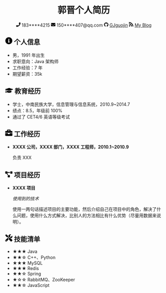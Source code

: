  <center>
     <h1>郭晋个人简历</h1>
     <div style="font-size: 14px;">
         <span>
             <img src="resume_img/phone-solid.svg" width="14px">
             183****4215
         </span>
         <span></span>
         <span>
             <img src="resume_img/envelope-solid.svg" width="14px">
             150****407@qq.com
         </span>
         <span> </span>
        <span>
             <img src="resume_img/github-brands.svg" width="14px">
             <a href="#">GJguojin</a>
         </span>
         <span> </span>
         <span>
             <img src="resume_img/rss-solid.svg" width="14px">
             <a href="#">My Blog</a>
         </span>
    </div>
 </center>


## <img src="resume_img/info-circle-solid.svg" width="23px">  个人信息 

 - 男，1991 年出生
 - 求职意向：Java 架构师
 - 工作经验：7 年
 - 期望薪资：35k

## <img src="resume_img/graduation-cap-solid.svg" width="25px">  教育经历

- 学士，中南民族大学，信息管理与信息系统，2010.9~2014.7
- 绩点：8.5，年级前 100%
- 通过了 CET4/6 英语等级考试

## <img src="resume_img/briefcase-solid.svg" width="23px">  工作经历

- **XXXX 公司，XXXX 部门，XXXX 工程师，2010.1~2010.9**

   负责 XXX

## <img src="resume_img/project-diagram-solid.svg" width="23px">  项目经历

- **XXXX 项目**

  *使用到的技术*

  使用一两句话描述项目的主要功能，然后介绍自己在项目中的角色，解决了什么问题，使用什么方式解决，比别人的方法相比有什么优势（尽量用数据来说明）。

## <img src="resume_img/tools-solid.svg" width="23px">  技能清单

- ★★★ Java
- ★★☆ C++、Python
- ★★★ MySQL
- ★★★ Redis
- ★★☆ Spring
- ★☆☆ RabbitMQ、ZooKeeper
- ★★☆ JavaScript